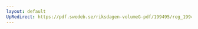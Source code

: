 ```yaml
---
layout: default
UpRedirect: https://pdf.swedeb.se/riksdagen-volumeG-pdf/199495/reg_199495/reg_199495_0380.pdf
---
```

